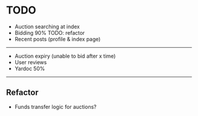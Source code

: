 # TODO
 - Auction searching at index
 - Bidding 90% TODO: refactor
 - Recent posts (profile & index page)
----------------
 - Auction expiry (unable to bid after x time)
 - User reviews
 - Yardoc 50%
----------------

## Refactor
 - Funds transfer logic for auctions?
